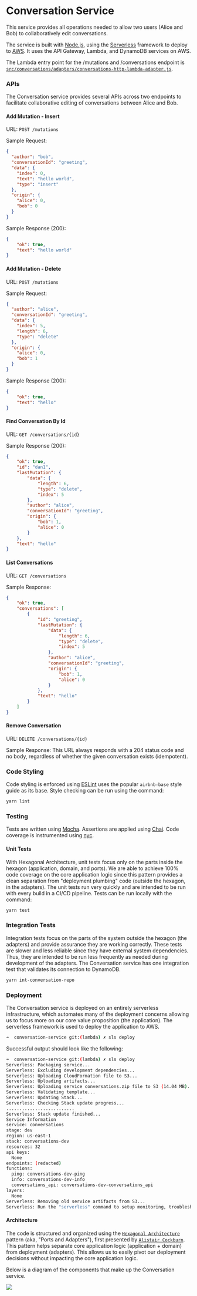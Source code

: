 # Conversation Service
This service provides all operations needed to allow two users (Alice and Bob) to collaboratively edit conversations.

The service is built with [Node.js](https://nodejs.org), using the [Serverless](https://serverless.com) framework to deploy to [AWS](https://aws.amazon.com).  It uses the API Gateway, Lambda, and DynamoDB services on AWS.

The Lambda entry point for the /mutations and /conversations endpoint is [```src/conversations/adapters/conversations-http-lambda-adapter.js```](https://github.com/danptesta/conversation-service/blob/master/src/conversations/adapters/conversations-http-lambda-adapter.js).

### APIs ###

The Conversation service provides several APIs across two endpoints to facilitate collaborative editing of conversations between Alice and Bob.

#### Add Mutation - Insert ####
URL: `POST /mutations`

Sample Request:
```json
{
  "author": "bob",
  "conversationId": "greeting",
  "data": {
    "index": 0,
    "text": "hello world",
    "type": "insert"
  },
  "origin": {
    "alice": 0,
    "bob": 0
  }
}
```

Sample Response (200):
```json
{
    "ok": true,
    "text": "hello world"
}
```

#### Add Mutation - Delete ####
URL: `POST /mutations`

Sample Request:
```json
{
  "author": "alice",
  "conversationId": "greeting",
  "data": {
    "index": 5,
    "length": 6,
    "type": "delete"
  },
  "origin": {
    "alice": 0,
    "bob": 1
  }
}
```

Sample Response (200):
```json
{
    "ok": true,
    "text": "hello"
}
```

#### Find Conversation By Id ###
URL: `GET /conversations/{id}`

Sample Response (200):
```json
{
    "ok": true,
    "id": "dan1",
    "lastMutation": {
        "data": {
            "length": 6,
            "type": "delete",
            "index": 5
        },
        "author": "alice",
        "conversationId": "greeting",
        "origin": {
            "bob": 1,
            "alice": 0
        }
    },
    "text": "hello"
}
```

#### List Conversations ####
URL: `GET /conversations`

Sample Response:
```json
{
    "ok": true,
    "conversations": [
        {
            "id": "greeting",
            "lastMutation": {
                "data": {
                    "length": 6,
                    "type": "delete",
                    "index": 5
                },
                "author": "alice",
                "conversationId": "greeting",
                "origin": {
                    "bob": 1,
                    "alice": 0
                }
            },
            "text": "hello"
        }
    ]
}
```

#### Remove Conversation ####
URL: `DELETE /conversations/{id}`

Sample Response:
This URL always responds with a 204 status code and no body, regardless of whether the given conversation exists (idempotent).

### Code Styling ###
Code styling is enforced using [ESLint](https://eslint.org/) uses the popular `airbnb-base` style guide as its base.  Style checking can be run using the command:
```bash
yarn lint
```

### Testing ###
Tests are written using [Mocha](https://mochajs.org).  Assertions are applied using [Chai]().  Code coverage is instrumented using [nyc](https://www.npmjs.com/package/nyc).

#### Unit Tests ####
With Hexagonal Architecture, unit tests focus only on the parts inside the hexagon (application, domain, and ports).  We are able to achieve 100% code coverage on the core application logic since this pattern provides a clean separation from "deployment plumbing" code (outside the hexagon, in the adapters).  The unit tests run very quickly and are intended to be run with every build in a CI/CD pipeline.  Tests can be run locally with the command: 
```bash
yarn test
```

### Integration Tests ###
Integration tests focus on the parts of the system outside the hexagon (the adapters) and provide assurance they are working correctly.  These tests are slower and less reliable since they have external system dependencies.  Thus, they are intended to be run less frequently as needed during development of the adapters.  The Conversation service has one integration test that validates its connection to DynamoDB.
```bash
yarn int-conversation-repo
```

### Deployment ###
The Conversation service is deployed on an entirely serverless infrastructure, which automates many of the deployment concerns allowing us to focus more on our core value proposition (the application).  The serverless framework is used to deploy the application to AWS.
```bash
➜  conversation-service git:(lambda) ✗ sls deploy
```

Successful output should look like the following:
```bash
➜  conversation-service git:(lambda) ✗ sls deploy
Serverless: Packaging service...
Serverless: Excluding development dependencies...
Serverless: Uploading CloudFormation file to S3...
Serverless: Uploading artifacts...
Serverless: Uploading service conversations.zip file to S3 (14.04 MB)...
Serverless: Validating template...
Serverless: Updating Stack...
Serverless: Checking Stack update progress...
..........................
Serverless: Stack update finished...
Service Information
service: conversations
stage: dev
region: us-east-1
stack: conversations-dev
resources: 32
api keys:
  None
endpoints: (redacted)
functions:
  ping: conversations-dev-ping
  info: conversations-dev-info
  conversations_api: conversations-dev-conversations_api
layers:
  None
Serverless: Removing old service artifacts from S3...
Serverless: Run the "serverless" command to setup monitoring, troubleshooting and testing.
```

#### Architecture ####
The code is structured and organized using the [`Hexagonal Architecture`](https://codingcanvas.com/hexagonal-architecture/) pattern (aka, "Ports and Adapters"), first presented by [`Alistair Cockburn`](https://alistair.cockburn.us/coming-soon/).  This pattern helps separate core application logic (application + domain) from deployment (adapters).  This allows us to easily pivot our deployment decisions without impacting the core application logic.

Below is a diagram of the components that make up the Conversation service.

<img src="https://github.com/danptesta/conversation-service/blob/master/assets/conversation-service-architecture.png" center="true">
